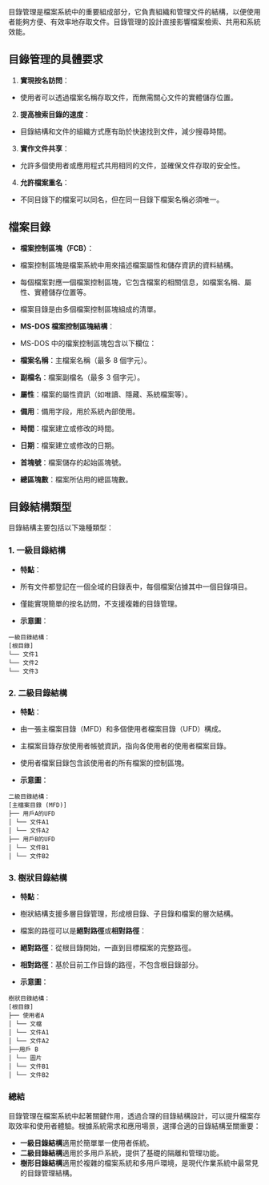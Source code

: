 目錄管理是檔案系統中的重要組成部分，它負責組織和管理文件的結構，以便使用者能夠方便、有效率地存取文件。目錄管理的設計直接影響檔案檢索、共用和系統效能。

## 目錄管理的具體要求

1. **實現按名訪問**：
 - 使用者可以透過檔案名稱存取文件，而無需關心文件的實體儲存位置。

2. **提高檢索目錄的速度**：
 - 目錄結構和文件的組織方式應有助於快速找到文件，減少搜尋時間。

3. **實作文件共享**：
 - 允許多個使用者或應用程式共用相同的文件，並確保文件存取的安全性。

4. **允許檔案重名**：
 - 不同目錄下的檔案可以同名，但在同一目錄下檔案名稱必須唯一。

## 檔案目錄

- **檔案控制區塊（FCB）**：
 - 檔案控制區塊是檔案系統中用來描述檔案屬性和儲存資訊的資料結構。
 - 每個檔案對應一個檔案控制區塊，它包含檔案的相關信息，如檔案名稱、屬性、實體儲存位置等。
 - 檔案目錄是由多個檔案控制區塊組成的清單。

- **MS-DOS 檔案控制區塊結構**：
 - MS-DOS 中的檔案控制區塊包含以下欄位：
 - **檔案名稱**：主檔案名稱（最多 8 個字元）。
 - **副檔名**：檔案副檔名（最多 3 個字元）。
 - **屬性**：檔案的屬性資訊（如唯讀、隱藏、系統檔案等）。
 - **備用**：備用字段，用於系統內部使用。
 - **時間**：檔案建立或修改的時間。
 - **日期**：檔案建立或修改的日期。
 - **首塊號**：檔案儲存的起始區塊號。
 - **總區塊數**：檔案所佔用的總區塊數。

## 目錄結構類型

目錄結構主要包括以下幾種類型：

### 1. 一級目錄結構

- **特點**：
 - 所有文件都登記在一個全域的目錄表中，每個檔案佔據其中一個目錄項目。
 - 僅能實現簡單的按名訪問，不支援複雜的目錄管理。


- **示意圖**：
 ```
 一級目錄結構：
 [根目錄]
 └── 文件1
 └── 文件2
 └── 文件3
 ```

### 2. 二級目錄結構

- **特點**：
 - 由一張主檔案目錄（MFD）和多個使用者檔案目錄（UFD）構成。
 - 主檔案目錄存放使用者帳號資訊，指向各使用者的使用者檔案目錄。
 - 使用者檔案目錄包含該使用者的所有檔案的控制區塊。



- **示意圖**：
 ```
 二級目錄結構：
 [主檔案目錄 (MFD)]
 ├── 用戶A的UFD
 │ └── 文件A1
 │ └── 文件A2
 ├── 用戶B的UFD
 │ └── 文件B1
 │ └── 文件B2
 ```

### 3. 樹狀目錄結構

- **特點**：
 - 樹狀結構支援多層目錄管理，形成根目錄、子目錄和檔案的層次結構。
 - 檔案的路徑可以是**絕對路徑**或**相對路徑**：
 - **絕對路徑**：從根目錄開始，一直到目標檔案的完整路徑。
 - **相對路徑**：基於目前工作目錄的路徑，不包含根目錄部分。



- **示意圖**：
 ```
 樹狀目錄結構：
 [根目錄]
 ├── 使用者A
 │ └── 文檔
 │ └── 文件A1
 │ └── 文件A2
 ├──用戶 B
 │ └── 圖片
 │ └── 文件B1
 │ └── 文件B2
 ```

### 總結

目錄管理在檔案系統中起著關鍵作用，透過合理的目錄結構設計，可以提升檔案存取效率和使用者體驗。根據系統需求和應用場景，選擇合適的目錄結構至關重要：

- **一級目錄結構**適用於簡單單一使用者係統。
- **二級目錄結構**適用於多用戶系統，提供了基礎的隔離和管理功能。
- **樹形目錄結構**適用於複雜的檔案系統和多用戶環境，是現代作業系統中最常見的目錄管理結構。